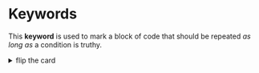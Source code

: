 # Keywords

This **keyword** is used to mark a block of code that should be repeated _as
long as_ a condition is truthy.

<details>
<summary>flip the card</summary>
<br>

## `while`

```js
'use strict';

let userInput = null;

while (userInput === null) {
	// execute the body until the user clicks "ok"
	userInput = prompt('do not cancel');
}

alert('all done: ' + userInput);
```

</details>
